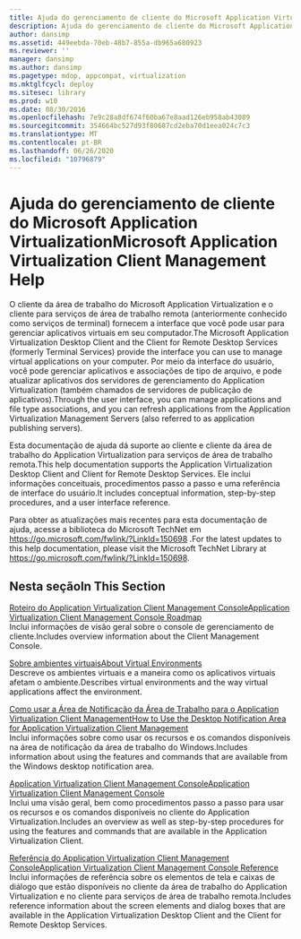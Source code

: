 ```yaml
---
title: Ajuda do gerenciamento de cliente do Microsoft Application Virtualization
description: Ajuda do gerenciamento de cliente do Microsoft Application Virtualization
author: dansimp
ms.assetid: 449eebda-70eb-48b7-855a-db965a680923
ms.reviewer: ''
manager: dansimp
ms.author: dansimp
ms.pagetype: mdop, appcompat, virtualization
ms.mktglfcycl: deploy
ms.sitesec: library
ms.prod: w10
ms.date: 08/30/2016
ms.openlocfilehash: 7e9c28a8df674f60ba67e8aad126eb958ab43089
ms.sourcegitcommit: 354664bc527d93f80687cd2eba70d1eea024c7c3
ms.translationtype: MT
ms.contentlocale: pt-BR
ms.lasthandoff: 06/26/2020
ms.locfileid: "10796879"
---
```

# <span data-ttu-id="fd436-103">Ajuda do gerenciamento de cliente do Microsoft Application Virtualization</span><span class="sxs-lookup"><span data-stu-id="fd436-103">Microsoft Application Virtualization Client Management Help</span></span>


<span data-ttu-id="fd436-104">O cliente da área de trabalho do Microsoft Application Virtualization e o cliente para serviços de área de trabalho remota (anteriormente conhecido como serviços de terminal) fornecem a interface que você pode usar para gerenciar aplicativos virtuais em seu computador.</span><span class="sxs-lookup"><span data-stu-id="fd436-104">The Microsoft Application Virtualization Desktop Client and the Client for Remote Desktop Services (formerly Terminal Services) provide the interface you can use to manage virtual applications on your computer.</span></span> <span data-ttu-id="fd436-105">Por meio da interface do usuário, você pode gerenciar aplicativos e associações de tipo de arquivo, e pode atualizar aplicativos dos servidores de gerenciamento do Application Virtualization (também chamados de servidores de publicação de aplicativos).</span><span class="sxs-lookup"><span data-stu-id="fd436-105">Through the user interface, you can manage applications and file type associations, and you can refresh applications from the Application Virtualization Management Servers (also referred to as application publishing servers).</span></span>

<span data-ttu-id="fd436-106">Esta documentação de ajuda dá suporte ao cliente e cliente da área de trabalho do Application Virtualization para serviços de área de trabalho remota.</span><span class="sxs-lookup"><span data-stu-id="fd436-106">This help documentation supports the Application Virtualization Desktop Client and Client for Remote Desktop Services.</span></span> <span data-ttu-id="fd436-107">Ele inclui informações conceituais, procedimentos passo a passo e uma referência de interface do usuário.</span><span class="sxs-lookup"><span data-stu-id="fd436-107">It includes conceptual information, step-by-step procedures, and a user interface reference.</span></span>

<span data-ttu-id="fd436-108">Para obter as atualizações mais recentes para esta documentação de ajuda, acesse a biblioteca do Microsoft TechNet em <https://go.microsoft.com/fwlink/?LinkId=150698> .</span><span class="sxs-lookup"><span data-stu-id="fd436-108">For the latest updates to this help documentation, please visit the Microsoft TechNet Library at <https://go.microsoft.com/fwlink/?LinkId=150698>.</span></span>

## <span data-ttu-id="fd436-109">Nesta seção</span><span class="sxs-lookup"><span data-stu-id="fd436-109">In This Section</span></span>


<a href="" id="application-virtualization-client-management-console-roadmap"></a>[<span data-ttu-id="fd436-110">Roteiro do Application Virtualization Client Management Console</span><span class="sxs-lookup"><span data-stu-id="fd436-110">Application Virtualization Client Management Console Roadmap</span></span>](application-virtualization-client-management-console-roadmap.md)  
<span data-ttu-id="fd436-111">Inclui informações de visão geral sobre o console de gerenciamento de cliente.</span><span class="sxs-lookup"><span data-stu-id="fd436-111">Includes overview information about the Client Management Console.</span></span>

<a href="" id="about-virtual-environments"></a>[<span data-ttu-id="fd436-112">Sobre ambientes virtuais</span><span class="sxs-lookup"><span data-stu-id="fd436-112">About Virtual Environments</span></span>](about-virtual-environments.md)  
<span data-ttu-id="fd436-113">Descreve os ambientes virtuais e a maneira como os aplicativos virtuais afetam o ambiente.</span><span class="sxs-lookup"><span data-stu-id="fd436-113">Describes virtual environments and the way virtual applications affect the environment.</span></span>

<a href="" id="how-to-use-the-desktop-notification-area-for-application-virtualization-client-management"></a>[<span data-ttu-id="fd436-114">Como usar a Área de Notificação da Área de Trabalho para o Application Virtualization Client Management</span><span class="sxs-lookup"><span data-stu-id="fd436-114">How to Use the Desktop Notification Area for Application Virtualization Client Management</span></span>](how-to-use-the-desktop-notification-area-for-application-virtualization-client-management.md)  
<span data-ttu-id="fd436-115">Inclui informações sobre como usar os recursos e os comandos disponíveis na área de notificação da área de trabalho do Windows.</span><span class="sxs-lookup"><span data-stu-id="fd436-115">Includes information about using the features and commands that are available from the Windows desktop notification area.</span></span>

<a href="" id="application-virtualization-client-management-console"></a>[<span data-ttu-id="fd436-116">Application Virtualization Client Management Console</span><span class="sxs-lookup"><span data-stu-id="fd436-116">Application Virtualization Client Management Console</span></span>](application-virtualization-client-management-console.md)  
<span data-ttu-id="fd436-117">Inclui uma visão geral, bem como procedimentos passo a passo para usar os recursos e os comandos disponíveis no cliente do Application Virtualization.</span><span class="sxs-lookup"><span data-stu-id="fd436-117">Includes an overview as well as step-by-step procedures for using the features and commands that are available in the Application Virtualization Client.</span></span>

<a href="" id="application-virtualization-client-management-console-reference"></a>[<span data-ttu-id="fd436-118">Referência do Application Virtualization Client Management Console</span><span class="sxs-lookup"><span data-stu-id="fd436-118">Application Virtualization Client Management Console Reference</span></span>](application-virtualization-client-management-console-reference.md)  
<span data-ttu-id="fd436-119">Inclui informações de referência sobre os elementos de tela e caixas de diálogo que estão disponíveis no cliente da área de trabalho do Application Virtualization e no cliente para serviços de área de trabalho remota.</span><span class="sxs-lookup"><span data-stu-id="fd436-119">Includes reference information about the screen elements and dialog boxes that are available in the Application Virtualization Desktop Client and the Client for Remote Desktop Services.</span></span>

 

 





